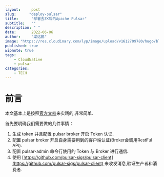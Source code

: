 ```yaml
---
layout:     post 
slug:      "deploy-pulsar"
title:      "部署去ZK后的Apache Pulsar"
subtitle:   ""
description: " "
date:       2022-06-06
author:     "梁远鹏"
image: "https://res.cloudinary.com/lyp/image/upload/v1612709780/hugo/blog.github.io/pexels-matt-hardy-2568001.jpg"
published: true
wipnote: true
tags:
    - CloudNative
    - pulsar
categories: 
    - TECH
---
```


# 前言 

本文基本上是按照[官方文档](https://pulsar.apache.org/docs/next/security-jwt/)来实践的,非常简单.

首先要明确我们需要做的几件事情：

1. 生成 token 并且配置 pulsar broker 开启 Token 认证.
2. 配置 pulsar broker 开启自身需要用到的客户端认证(Broker会调用RestFul API).
3. 配置 pulsar-admin 命令行使用的 Token 与 Broker 进行通信.
4. 使用 [https://github.com/pulsar-sigs/pulsar-client](https://github.com/pulsar-sigs/pulsar-client) 来收发消息,验证生产者和消费者.

